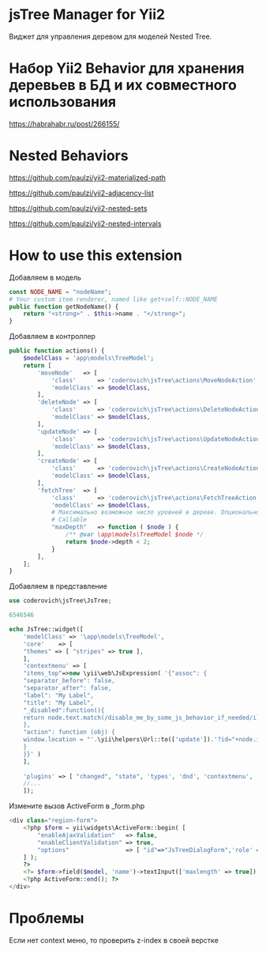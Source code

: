 # jsTree Manager for Yii2
Виджет для управления деревом для моделей Nested Tree.

Набор Yii2 Behavior для хранения деревьев в БД и их совместного использования
===
https://habrahabr.ru/post/266155/

Nested Behaviors
===
https://github.com/paulzi/yii2-materialized-path

https://github.com/paulzi/yii2-adjacency-list

https://github.com/paulzi/yii2-nested-sets

https://github.com/paulzi/yii2-nested-intervals

How to use this extension
==

Добавляем в модель
```php
const NODE_NAME = "nodeName";
# Your custom item renderer, named like get+self::NODE_NAME
public function getNodeName() {
    return "<strong>" . $this->name . "</strong>";
}
```

Добавляем в контроллер
```php
public function actions() {
    $modelClass = 'app\models\TreeModel';
    return [
        'moveNode'   => [
            'class'      => 'coderovich\jsTree\actions\MoveNodeAction',
            'modelClass' => $modelClass,
        ],
        'deleteNode' => [
            'class'      => 'coderovich\jsTree\actions\DeleteNodeAction',
            'modelClass' => $modelClass,
        ],
        'updateNode' => [
            'class'      => 'coderovich\jsTree\actions\UpdateNodeAction',
            'modelClass' => $modelClass,
        ],
        'createNode' => [
            'class'      => 'coderovich\jsTree\actions\CreateNodeAction',
            'modelClass' => $modelClass,
        ],
        'fetchTree'  => [
            'class'      => 'coderovich\jsTree\actions\FetchTreeAction',
            'modelClass' => $modelClass,
            # Максимально возможное число уровней в дереве. Опционально.
            # Callable  
            "maxDepth"   => function ( $node ) {
                /** @var \app\models\TreeModel $node */
                return $node->depth < 2;
            }
        ],
    ];
}
```

Добавляем в представление

```php
use coderovich\jsTree\JsTree;

6546546

echo JsTree::widget([
    'modelClass' => '\app\models\TreeModel',
    'core'    => [
    "themes" => [ "stripes" => true ],
    ],
    'contextmenu' => [
    "items_top"=>new \yii\web\JsExpression( '{"assoc": {
    "separator_before": false,
    "separator_after": false,
    "label": "My Label",
    "title": "My Label",
    "_disabled":function(){
    return node.text.match(/disable_me_by_some_js_behavior_if_needed/i);
    },
    "action": function (obj) {
    window.location = "'.\yii\helpers\Url::to(['update']).'?id="+node.id
    }
    }}' )
    ],
    
    'plugins' => [ "changed", "state", 'types', 'dnd', 'contextmenu', 'sort' ,'wholerow'],
    //...
    ]); 
```

Измените вызов ActiveForm в _form.php
```php
<div class="region-form">
	<?php $form = yii\widgets\ActiveForm::begin( [
		"enableAjaxValidation"   => false,
		"enableClientValidation" => true,
		"options"                => [ "id"=>"JsTreeDialogForm",'role' => "form" ]
	] );
	?>
    <?= $form->field($model, 'name')->textInput(['maxlength' => true]) ?>
    <?php ActiveForm::end(); ?>
</div>
```

Проблемы
===
Если нет context меню, то проверить z-index в своей верстке 

